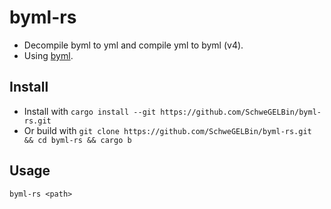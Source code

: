 # byml-rs
- Decompile byml to yml and compile yml to byml (v4).
- Using [byml](https://crates.io/crates/byml).

## Install
- Install with ```cargo install --git https://github.com/SchweGELBin/byml-rs.git```
- Or build with ```git clone https://github.com/SchweGELBin/byml-rs.git && cd byml-rs && cargo b```

## Usage
```byml-rs <path>```
